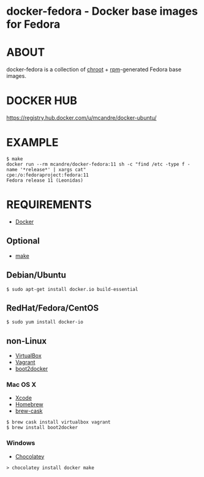 # docker-fedora - Docker base images for Fedora

# ABOUT

docker-fedora is a collection of [chroot](http://man.cx/chroot) + [rpm](http://man.cx/rpm)-generated Fedora base images.

# DOCKER HUB

https://registry.hub.docker.com/u/mcandre/docker-ubuntu/

# EXAMPLE

```
$ make
docker run --rm mcandre/docker-fedora:11 sh -c "find /etc -type f -name '*release*' | xargs cat"
cpe:/o:fedoraproject:fedora:11
Fedora release 11 (Leonidas)
```

# REQUIREMENTS

* [Docker](https://www.docker.com/)

## Optional

* [make](http://www.gnu.org/software/make/)

## Debian/Ubuntu

```
$ sudo apt-get install docker.io build-essential
```

## RedHat/Fedora/CentOS

```
$ sudo yum install docker-io
```

## non-Linux

* [VirtualBox](https://www.virtualbox.org/)
* [Vagrant](https://www.vagrantup.com/)
* [boot2docker](http://boot2docker.io/)

### Mac OS X

* [Xcode](http://itunes.apple.com/us/app/xcode/id497799835?ls=1&mt=12)
* [Homebrew](http://brew.sh/)
* [brew-cask](http://caskroom.io/)

```
$ brew cask install virtualbox vagrant
$ brew install boot2docker
```

### Windows

* [Chocolatey](https://chocolatey.org/)

```
> chocolatey install docker make
```
